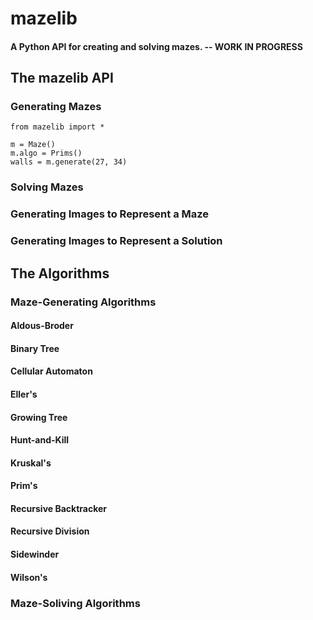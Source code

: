 # mazelib

#### A Python API for creating and solving mazes.  --  WORK IN PROGRESS

## The mazelib API

### Generating Mazes

    from mazelib import *

    m = Maze()
    m.algo = Prims()
    walls = m.generate(27, 34)

### Solving Mazes

### Generating Images to Represent a Maze

### Generating Images to Represent a Solution

## The Algorithms

### Maze-Generating Algorithms

#### Aldous-Broder
#### Binary Tree
#### Cellular Automaton
#### Eller's
#### Growing Tree
#### Hunt-and-Kill
#### Kruskal's
#### Prim's
#### Recursive Backtracker
#### Recursive Division
#### Sidewinder
#### Wilson's


### Maze-Soliving Algorithms
